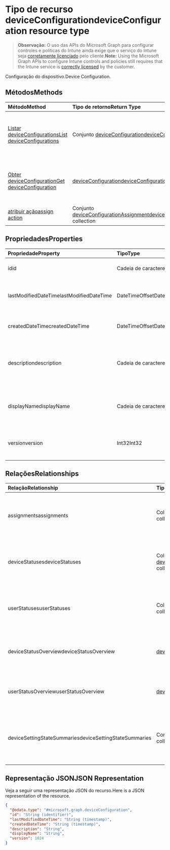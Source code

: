 # <a name="deviceconfiguration-resource-type"></a><span data-ttu-id="6adee-101">Tipo de recurso deviceConfiguration</span><span class="sxs-lookup"><span data-stu-id="6adee-101">deviceConfiguration resource type</span></span>

> <span data-ttu-id="6adee-102">**Observação:** O uso das APIs do Microsoft Graph para configurar controles e políticas do Intune ainda exige que o serviço do Intune seja [corretamente licenciado](https://go.microsoft.com/fwlink/?linkid=839381) pelo cliente.</span><span class="sxs-lookup"><span data-stu-id="6adee-102">**Note:** Using the Microsoft Graph APIs to configure Intune controls and policies still requires that the Intune service is [correctly licensed](https://go.microsoft.com/fwlink/?linkid=839381) by the customer.</span></span>

<span data-ttu-id="6adee-103">Configuração do dispositivo.</span><span class="sxs-lookup"><span data-stu-id="6adee-103">Device Configuration.</span></span>
## <a name="methods"></a><span data-ttu-id="6adee-104">Métodos</span><span class="sxs-lookup"><span data-stu-id="6adee-104">Methods</span></span>
|<span data-ttu-id="6adee-105">Método</span><span class="sxs-lookup"><span data-stu-id="6adee-105">Method</span></span>|<span data-ttu-id="6adee-106">Tipo de retorno</span><span class="sxs-lookup"><span data-stu-id="6adee-106">Return Type</span></span>|<span data-ttu-id="6adee-107">Descrição</span><span class="sxs-lookup"><span data-stu-id="6adee-107">Description</span></span>|
|:---|:---|:---|
|[<span data-ttu-id="6adee-108">Listar deviceConfigurations</span><span class="sxs-lookup"><span data-stu-id="6adee-108">List deviceConfigurations</span></span>](../api/intune_deviceconfig_deviceconfiguration_list.md)|<span data-ttu-id="6adee-109">Conjunto [deviceConfiguration](../resources/intune_deviceconfig_deviceconfiguration.md)</span><span class="sxs-lookup"><span data-stu-id="6adee-109">[deviceConfiguration](../resources/intune_deviceconfig_deviceconfiguration.md) collection</span></span>|<span data-ttu-id="6adee-110">Listar propriedades e relações de objetos de [deviceConfiguration](../resources/intune_deviceconfig_deviceconfiguration.md).</span><span class="sxs-lookup"><span data-stu-id="6adee-110">List properties and relationships of the [deviceConfiguration](../resources/intune_deviceconfig_deviceconfiguration.md) objects.</span></span>|
|[<span data-ttu-id="6adee-111">Obter deviceConfiguration</span><span class="sxs-lookup"><span data-stu-id="6adee-111">Get deviceConfiguration</span></span>](../api/intune_deviceconfig_deviceconfiguration_get.md)|[<span data-ttu-id="6adee-112">deviceConfiguration</span><span class="sxs-lookup"><span data-stu-id="6adee-112">deviceConfiguration</span></span>](../resources/intune_deviceconfig_deviceconfiguration.md)|<span data-ttu-id="6adee-113">Ler propriedades e relações de objetos de [deviceConfiguration](../resources/intune_deviceconfig_deviceconfiguration.md).</span><span class="sxs-lookup"><span data-stu-id="6adee-113">Read properties and relationships of the [deviceConfiguration](../resources/intune_deviceconfig_deviceconfiguration.md) object.</span></span>|
|[<span data-ttu-id="6adee-114">atribuir ação</span><span class="sxs-lookup"><span data-stu-id="6adee-114">assign action</span></span>](../api/intune_deviceconfig_deviceconfiguration_assign.md)|<span data-ttu-id="6adee-115">Conjunto [deviceConfigurationAssignment](../resources/intune_deviceconfig_deviceconfigurationassignment.md)</span><span class="sxs-lookup"><span data-stu-id="6adee-115">[deviceConfigurationAssignment](../resources/intune_deviceconfig_deviceconfigurationassignment.md) collection</span></span>|<span data-ttu-id="6adee-116">Ainda não documentado</span><span class="sxs-lookup"><span data-stu-id="6adee-116">Not yet documented</span></span>|

## <a name="properties"></a><span data-ttu-id="6adee-117">Propriedades</span><span class="sxs-lookup"><span data-stu-id="6adee-117">Properties</span></span>
|<span data-ttu-id="6adee-118">Propriedade</span><span class="sxs-lookup"><span data-stu-id="6adee-118">Property</span></span>|<span data-ttu-id="6adee-119">Tipo</span><span class="sxs-lookup"><span data-stu-id="6adee-119">Type</span></span>|<span data-ttu-id="6adee-120">Descrição</span><span class="sxs-lookup"><span data-stu-id="6adee-120">Description</span></span>|
|:---|:---|:---|
|<span data-ttu-id="6adee-121">id</span><span class="sxs-lookup"><span data-stu-id="6adee-121">id</span></span>|<span data-ttu-id="6adee-122">Cadeia de caracteres</span><span class="sxs-lookup"><span data-stu-id="6adee-122">String</span></span>|<span data-ttu-id="6adee-123">Chave da entidade.</span><span class="sxs-lookup"><span data-stu-id="6adee-123">Key of the entity.</span></span>|
|<span data-ttu-id="6adee-124">lastModifiedDateTime</span><span class="sxs-lookup"><span data-stu-id="6adee-124">lastModifiedDateTime</span></span>|<span data-ttu-id="6adee-125">DateTimeOffset</span><span class="sxs-lookup"><span data-stu-id="6adee-125">DateTimeOffset</span></span>|<span data-ttu-id="6adee-126">Última modificação de DateTime do objeto.</span><span class="sxs-lookup"><span data-stu-id="6adee-126">DateTime the object was last modified.</span></span>|
|<span data-ttu-id="6adee-127">createdDateTime</span><span class="sxs-lookup"><span data-stu-id="6adee-127">createdDateTime</span></span>|<span data-ttu-id="6adee-128">DateTimeOffset</span><span class="sxs-lookup"><span data-stu-id="6adee-128">DateTimeOffset</span></span>|<span data-ttu-id="6adee-129">DateTime em que o objeto foi criado.</span><span class="sxs-lookup"><span data-stu-id="6adee-129">DateTime the object was created.</span></span>|
|<span data-ttu-id="6adee-130">description</span><span class="sxs-lookup"><span data-stu-id="6adee-130">description</span></span>|<span data-ttu-id="6adee-131">Cadeia de caracteres</span><span class="sxs-lookup"><span data-stu-id="6adee-131">String</span></span>|<span data-ttu-id="6adee-132">O administrador forneceu a descrição da Configuração do dispositivo.</span><span class="sxs-lookup"><span data-stu-id="6adee-132">Admin provided description of the Device Configuration.</span></span>|
|<span data-ttu-id="6adee-133">displayName</span><span class="sxs-lookup"><span data-stu-id="6adee-133">displayName</span></span>|<span data-ttu-id="6adee-134">Cadeia de caracteres</span><span class="sxs-lookup"><span data-stu-id="6adee-134">String</span></span>|<span data-ttu-id="6adee-135">O administrador forneceu o nome da Configuração do dispositivo.</span><span class="sxs-lookup"><span data-stu-id="6adee-135">Admin provided name of the device configuration.</span></span>|
|<span data-ttu-id="6adee-136">version</span><span class="sxs-lookup"><span data-stu-id="6adee-136">version</span></span>|<span data-ttu-id="6adee-137">Int32</span><span class="sxs-lookup"><span data-stu-id="6adee-137">Int32</span></span>|<span data-ttu-id="6adee-138">Versão da configuração do dispositivo.</span><span class="sxs-lookup"><span data-stu-id="6adee-138">Version of the device configuration.</span></span>|

## <a name="relationships"></a><span data-ttu-id="6adee-139">Relações</span><span class="sxs-lookup"><span data-stu-id="6adee-139">Relationships</span></span>
|<span data-ttu-id="6adee-140">Relação</span><span class="sxs-lookup"><span data-stu-id="6adee-140">Relationship</span></span>|<span data-ttu-id="6adee-141">Tipo</span><span class="sxs-lookup"><span data-stu-id="6adee-141">Type</span></span>|<span data-ttu-id="6adee-142">Descrição</span><span class="sxs-lookup"><span data-stu-id="6adee-142">Description</span></span>|
|:---|:---|:---|
|<span data-ttu-id="6adee-143">assignments</span><span class="sxs-lookup"><span data-stu-id="6adee-143">assignments</span></span>|<span data-ttu-id="6adee-144">Coleção [deviceConfigurationAssignment](../resources/intune_deviceconfig_deviceconfigurationassignment.md)</span><span class="sxs-lookup"><span data-stu-id="6adee-144">[deviceConfigurationAssignment](../resources/intune_deviceconfig_deviceconfigurationassignment.md) collection</span></span>|<span data-ttu-id="6adee-145">A lista de atribuições para o perfil de configuração do dispositivo.</span><span class="sxs-lookup"><span data-stu-id="6adee-145">The list of assignments for the device configuration profile.</span></span>|
|<span data-ttu-id="6adee-146">deviceStatuses</span><span class="sxs-lookup"><span data-stu-id="6adee-146">deviceStatuses</span></span>|<span data-ttu-id="6adee-147">Coleção [deviceConfigurationDeviceStatus](../resources/intune_deviceconfig_deviceconfigurationdevicestatus.md)</span><span class="sxs-lookup"><span data-stu-id="6adee-147">[deviceConfigurationDeviceStatus](../resources/intune_deviceconfig_deviceconfigurationdevicestatus.md) collection</span></span>|<span data-ttu-id="6adee-148">Status de instalação da configuração de dispositivo por dispositivo.</span><span class="sxs-lookup"><span data-stu-id="6adee-148">Device configuration installation status by device.</span></span>|
|<span data-ttu-id="6adee-149">userStatuses</span><span class="sxs-lookup"><span data-stu-id="6adee-149">userStatuses</span></span>|<span data-ttu-id="6adee-150">Coleção [deviceConfigurationUserStatus](../resources/intune_deviceconfig_deviceconfigurationuserstatus.md)</span><span class="sxs-lookup"><span data-stu-id="6adee-150">[deviceConfigurationUserStatus](../resources/intune_deviceconfig_deviceconfigurationuserstatus.md) collection</span></span>|<span data-ttu-id="6adee-151">Status de instalação da configuração do dispositivo por usuário.</span><span class="sxs-lookup"><span data-stu-id="6adee-151">Device configuration installation stauts by user.</span></span>|
|<span data-ttu-id="6adee-152">deviceStatusOverview</span><span class="sxs-lookup"><span data-stu-id="6adee-152">deviceStatusOverview</span></span>|[<span data-ttu-id="6adee-153">deviceConfigurationDeviceOverview</span><span class="sxs-lookup"><span data-stu-id="6adee-153">deviceConfigurationDeviceOverview</span></span>](../resources/intune_deviceconfig_deviceconfigurationdeviceoverview.md)|<span data-ttu-id="6adee-154">Visão geral do status dos dispositivos da configuração de dispositivos</span><span class="sxs-lookup"><span data-stu-id="6adee-154">Device Configuration devices status overview</span></span>|
|<span data-ttu-id="6adee-155">userStatusOverview</span><span class="sxs-lookup"><span data-stu-id="6adee-155">userStatusOverview</span></span>|[<span data-ttu-id="6adee-156">deviceConfigurationUserOverview</span><span class="sxs-lookup"><span data-stu-id="6adee-156">deviceConfigurationUserOverview</span></span>](../resources/intune_deviceconfig_deviceconfigurationuseroverview.md)|<span data-ttu-id="6adee-157">Visão geral do status dos usuários da configuração de dispositivos</span><span class="sxs-lookup"><span data-stu-id="6adee-157">Device Configuration users status overview</span></span>|
|<span data-ttu-id="6adee-158">deviceSettingStateSummaries</span><span class="sxs-lookup"><span data-stu-id="6adee-158">deviceSettingStateSummaries</span></span>|<span data-ttu-id="6adee-159">Conjunto [settingStateDeviceSummary](../resources/intune_deviceconfig_settingstatedevicesummary.md)</span><span class="sxs-lookup"><span data-stu-id="6adee-159">[settingStateDeviceSummary](../resources/intune_deviceconfig_settingstatedevicesummary.md) collection</span></span>|<span data-ttu-id="6adee-160">Resumo do dispositivo do estado de definição de configuração do dispositivo</span><span class="sxs-lookup"><span data-stu-id="6adee-160">Device Configuration Setting State Device Summary</span></span>|

## <a name="json-representation"></a><span data-ttu-id="6adee-161">Representação JSON</span><span class="sxs-lookup"><span data-stu-id="6adee-161">JSON Representation</span></span>
<span data-ttu-id="6adee-162">Veja a seguir uma representação JSON do recurso.</span><span class="sxs-lookup"><span data-stu-id="6adee-162">Here is a JSON representation of the resource.</span></span>
<!--{
  "blockType": "resource",
  "abstract": true,
  "keyProperty": "id",
  "baseType": "microsoft.graph.entity",
  "@odata.type": "microsoft.graph.deviceConfiguration"
}-->
``` json
{
  "@odata.type": "#microsoft.graph.deviceConfiguration",
  "id": "String (identifier)",
  "lastModifiedDateTime": "String (timestamp)",
  "createdDateTime": "String (timestamp)",
  "description": "String",
  "displayName": "String",
  "version": 1024
}
```



